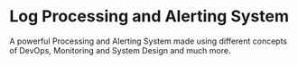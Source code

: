 # Log Processing and Alerting System 

A powerful Processing and Alerting System made using different concepts of DevOps, Monitoring and System Design and much more.
